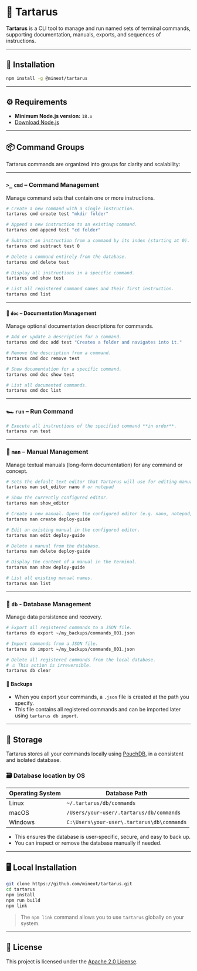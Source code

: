 # 🧠 Tartarus

**Tartarus** is a CLI tool to manage and run named sets of terminal commands, supporting documentation, manuals, exports, and sequences of instructions.

---

## 🚀 Installation

```bash
npm install -g @mineot/tartarus
```

---

## ⚙️ Requirements

- **Minimum Node.js version:** `18.x`
- [Download Node.js](https://nodejs.org/en/download)

---

## 📦 Command Groups

Tartarus commands are organized into groups for clarity and scalability:

---

### `>_` `cmd` – Command Management

Manage command sets that contain one or more instructions.

```bash
# Create a new command with a single instruction.
tartarus cmd create test "mkdir folder"
```

```bash
# Append a new instruction to an existing command.
tartarus cmd append test "cd folder"
```

```bash
# Subtract an instruction from a command by its index (starting at 0).
tartarus cmd subtract test 0
```

```bash
# Delete a command entirely from the database.
tartarus cmd delete test
```

```bash
# Display all instructions in a specific command.
tartarus cmd show test
```

```bash
# List all registered command names and their first instruction.
tartarus cmd list
```

---

#### 📝 `doc` – Documentation Management

Manage optional documentation descriptions for commands.

```bash
# Add or update a description for a command.
tartarus cmd doc add test "Creates a folder and navigates into it."
```

```bash
# Remove the description from a command.
tartarus cmd doc remove test
```

```bash
# Show documentation for a specific command.
tartarus cmd doc show test
```

```bash
# List all documented commands.
tartarus cmd doc list
```

---

### 🏎️ `run` – Run Command

```bash
# Execute all instructions of the specified command **in order**.
tartarus run test
```

---

### 📘 `man` – Manual Management

Manage textual manuals (long-form documentation) for any command or concept.

```bash
# Sets the default text editor that Tartarus will use for editing manuals. This must be set before using commands like create or edit.
tartarus man set_editor nano # or notepad
```

```bash
# Show the currently configured editor.
tartarus man show_editor
```

```bash
# Create a new manual. Opens the configured editor (e.g. nano, notepad, vim).
tartarus man create deploy-guide
```

```bash
# Edit an existing manual in the configured editor.
tartarus man edit deploy-guide
```

```bash
# Delete a manual from the database.
tartarus man delete deploy-guide
```

```bash
# Display the content of a manual in the terminal.
tartarus man show deploy-guide
```

```bash
# List all existing manual names.
tartarus man list
```

---

### 💾 `db` - Database Management

Manage data persistence and recovery.

```bash
# Export all registered commands to a JSON file.
tartarus db export ~/my_backups/commands_001.json
```

```bash
# Import commands from a JSON file.
tartarus db import ~/my_backups/commands_001.json
```

```bash
# Delete all registered commands from the local database.
# ⚠️ This action is irreversible.
tartarus db clear
```

#### 📁 Backups

- When you export your commands, a `.json` file is created at the path you specify.
- This file contains all registered commands and can be imported later using `tartarus db import`.

---

## 🧱 Storage

Tartarus stores all your commands locally using [PouchDB](https://pouchdb.com/), in a consistent and isolated database.

### 🗃️ Database location by OS

| Operating System | Database Path                              |
| ---------------- | ------------------------------------------ |
| Linux            | `~/.tartarus/db/commands`                  |
| macOS            | `/Users/your-user/.tartarus/db/commands`   |
| Windows          | `C:\Users\your-user\.tartarus\db\commands` |

- This ensures the database is user-specific, secure, and easy to back up.
- You can inspect or remove the database manually if needed.

---

## 🖥️ Local Installation

```bash
git clone https://github.com/mineot/tartarus.git
cd tartarus
npm install
npm run build
npm link
```

> The `npm link` command allows you to use `tartarus` globally on your system.

---

## 📄 License

This project is licensed under the [Apache 2.0 License](LICENSE).
